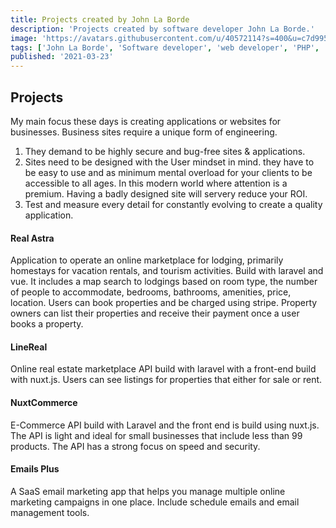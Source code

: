 ```yaml
---
title: Projects created by John La Borde
description: 'Projects created by software developer John La Borde.'
image: 'https://avatars.githubusercontent.com/u/40572114?s=400&u=c7d9950aceac671cb565a7158ac1890bd3d0c03a&v=4'
tags: ['John La Borde', 'Software developer', 'web developer', 'PHP', 'Nuxt', 'vue', 'real estate', 'real astra', 'line real', 'nuxtCommerce', 'Emails Plus']
published: '2021-03-23'
---
```


## Projects

My main focus these days is creating applications or websites for businesses.
Business sites require a unique form of engineering.
1) They demand to be highly secure and bug-free sites & applications.
2) Sites need to be designed with the User mindset in mind. they have to be easy to use and as minimum mental overload for your clients to be accessible to all ages. In this modern world where attention is a premium. Having a badly designed site will servery reduce your ROI.
3) Test and measure every detail for constantly evolving to create a quality application.

#### Real Astra
Application to operate an online marketplace for lodging, primarily homestays for vacation rentals, and tourism activities.  Build with laravel and vue. It includes a map search to lodgings based on room type, the number of people to accommodate, bedrooms, bathrooms, amenities, price, location. Users can book properties and be charged using stripe.
Property owners can list their properties and receive their payment once a user books a property.

#### LineReal
Online real estate marketplace API build with laravel with a front-end build with nuxt.js. Users can see listings for properties that either for sale or rent.

#### NuxtCommerce
E-Commerce API build with Laravel and the front end is build using nuxt.js. The API is light and ideal for small businesses that include less than 99 products. The API has a strong focus on speed and security.

#### Emails Plus
A SaaS email marketing app that helps you manage multiple online marketing campaigns in one place. Include schedule emails and email management tools.